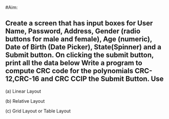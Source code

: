 #Aim:

## Create a screen that has input boxes for User Name, Password, Address, Gender (radio buttons for male and female), Age (numeric), Date of Birth (Date Picker), State(Spinner) and a Submit button. On clicking the submit button, print all the data below Write a program to compute CRC code for the polynomials CRC-12,CRC-16 and CRC CCIP the Submit Button. Use
(a) Linear Layout

(b) Relative Layout

(c) Grid Layout or Table Layout
